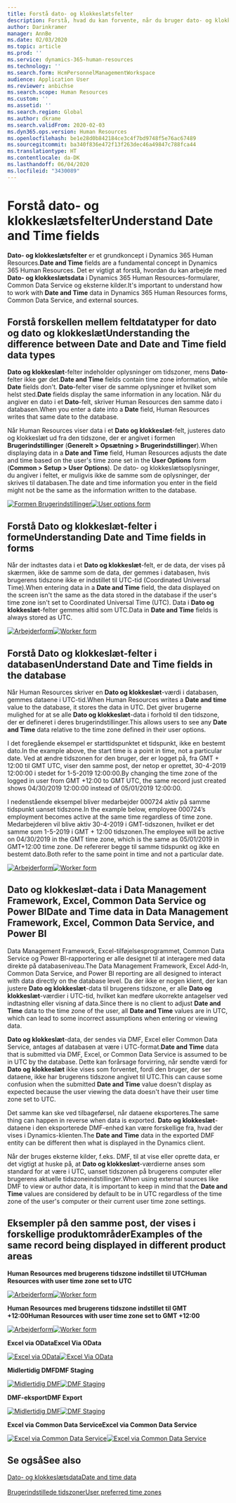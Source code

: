 ```yaml
---
title: Forstå dato- og klokkeslætsfelter
description: Forstå, hvad du kan forvente, når du bruger dato- og klokkeslætsfelter i Microsoft Dynamics 365 Human Resources. Bliv klar over, hvad du kan forvente, når der interageres med dato- og klokkeslætsdata i en form i Human Resources, en ekstern kilde eller Common Data Service.
author: Darinkramer
manager: AnnBe
ms.date: 02/03/2020
ms.topic: article
ms.prod: ''
ms.service: dynamics-365-human-resources
ms.technology: ''
ms.search.form: HcmPersonnelManagementWorkspace
audience: Application User
ms.reviewer: anbichse
ms.search.scope: Human Resources
ms.custom: ''
ms.assetid: ''
ms.search.region: Global
ms.author: dkrame
ms.search.validFrom: 2020-02-03
ms.dyn365.ops.version: Human Resources
ms.openlocfilehash: be1e28d0b842184ce3c4f7bd9748f5e76ac67489
ms.sourcegitcommit: ba340f836e472f13f263dec46a49847c788fca44
ms.translationtype: HT
ms.contentlocale: da-DK
ms.lasthandoff: 06/04/2020
ms.locfileid: "3430089"
---
```

# <a name="understand-date-and-time-fields"></a><span data-ttu-id="b2244-104">Forstå dato- og klokkeslætsfelter</span><span class="sxs-lookup"><span data-stu-id="b2244-104">Understand Date and Time fields</span></span>

<span data-ttu-id="b2244-105">**Dato- og klokkeslætsfelter** er et grundkoncept i Dynamics 365 Human Resources.</span><span class="sxs-lookup"><span data-stu-id="b2244-105">**Date and Time** fields are a fundamental concept in Dynamics 365 Human Resources.</span></span> <span data-ttu-id="b2244-106">Det er vigtigt at forstå, hvordan du kan arbejde med **Dato- og klokkeslætsdata** i Dynamics 365 Human Resources-formularer, Common Data Service og eksterne kilder.</span><span class="sxs-lookup"><span data-stu-id="b2244-106">It's important to understand how to work with **Date and Time** data in Dynamics 365 Human Resources forms, Common Data Service, and external sources.</span></span>

## <a name="understanding-the-difference-between-date-and-date-and-time-field-data-types"></a><span data-ttu-id="b2244-107">Forstå forskellen mellem feltdatatyper for dato og dato og klokkeslæt</span><span class="sxs-lookup"><span data-stu-id="b2244-107">Understanding the difference between Date and Date and Time field data types</span></span>

<span data-ttu-id="b2244-108">**Dato og klokkeslæt**-felter indeholder oplysninger om tidszoner, mens **Dato**-felter ikke gør det.</span><span class="sxs-lookup"><span data-stu-id="b2244-108">**Date and Time** fields contain time zone information, while **Date** fields don't.</span></span> <span data-ttu-id="b2244-109">**Dato**-felter viser de samme oplysninger et hvilket som helst sted.</span><span class="sxs-lookup"><span data-stu-id="b2244-109">**Date** fields display the same information in any location.</span></span> <span data-ttu-id="b2244-110">Når du angiver en dato i et **Dato**-felt, skriver Human Resources den samme dato i databasen.</span><span class="sxs-lookup"><span data-stu-id="b2244-110">When you enter a date into a **Date** field, Human Resources writes that same date to the database.</span></span>

<span data-ttu-id="b2244-111">Når Human Resources viser data i et **Dato og klokkeslæt**-felt, justeres dato og klokkeslæt ud fra den tidszone, der er angivet i formen **Brugerindstillinger** (**Generelt > Opsætning > Brugerindstillinger**).</span><span class="sxs-lookup"><span data-stu-id="b2244-111">When displaying data in a **Date and Time** field, Human Resources adjusts the date and time based on the user's time zone set in the **User Options** form (**Common > Setup > User Options**).</span></span> <span data-ttu-id="b2244-112">De dato- og klokkeslætsoplysninger, du angiver i feltet, er muligvis ikke de samme som de oplysninger, der skrives til databasen.</span><span class="sxs-lookup"><span data-stu-id="b2244-112">The date and time information you enter in the field might not be the same as the information written to the database.</span></span>

<span data-ttu-id="b2244-113">[![Formen Brugerindstillinger](./media/useroptionsform.png)](./media/useroptionsform.png)</span><span class="sxs-lookup"><span data-stu-id="b2244-113">[![User options form](./media/useroptionsform.png)](./media/useroptionsform.png)</span></span>

## <a name="understanding-date-and-time-fields-in-forms"></a><span data-ttu-id="b2244-114">Forstå Dato og klokkeslæt-felter i forme</span><span class="sxs-lookup"><span data-stu-id="b2244-114">Understanding Date and Time fields in forms</span></span> 

<span data-ttu-id="b2244-115">Når der indtastes data i et **Dato og klokkeslæt**-felt, er de data, der vises på skærmen, ikke de samme som de data, der gemmes i databasen, hvis brugerens tidszone ikke er indstillet til UTC-tid (Coordinated Universal Time).</span><span class="sxs-lookup"><span data-stu-id="b2244-115">When entering data in a **Date and Time** field, the data displayed on the screen isn't the same as the data stored in the database if the user's time zone isn't set to Coordinated Universal Time (UTC).</span></span> <span data-ttu-id="b2244-116">Data i **Dato og klokkeslæt**-felter gemmes altid som UTC.</span><span class="sxs-lookup"><span data-stu-id="b2244-116">Data in **Date and Time** fields is always stored as UTC.</span></span>

<span data-ttu-id="b2244-117">[![Arbejderform](./media/worker-form.png)](./media/worker-form.png)</span><span class="sxs-lookup"><span data-stu-id="b2244-117">[![Worker form](./media/worker-form.png)](./media/worker-form.png)</span></span>

## <a name="understand-date-and-time-fields-in-the-database"></a><span data-ttu-id="b2244-118">Forstå Dato og klokkeslæt-felter i databasen</span><span class="sxs-lookup"><span data-stu-id="b2244-118">Understand Date and Time fields in the database</span></span> 

<span data-ttu-id="b2244-119">Når Human Resources skriver en **Dato og klokkeslæt**-værdi i databasen, gemmes dataene i UTC-tid.</span><span class="sxs-lookup"><span data-stu-id="b2244-119">When Human Resources writes a **Date and time** value to the database, it stores the data in UTC.</span></span> <span data-ttu-id="b2244-120">Det giver brugerne mulighed for at se alle **Dato og klokkeslæt**-data i forhold til den tidszone, der er defineret i deres brugerindstillinger.</span><span class="sxs-lookup"><span data-stu-id="b2244-120">This allows users to see any **Date and Time** data relative to the time zone defined in their user options.</span></span>
 
<span data-ttu-id="b2244-121">I det foregående eksempel er starttidspunktet et tidspunkt, ikke en bestemt dato.</span><span class="sxs-lookup"><span data-stu-id="b2244-121">In the example above, the start time is a point in time, not a particular date.</span></span> <span data-ttu-id="b2244-122">Ved at ændre tidszonen for den bruger, der er logget på, fra GMT + 12:00 til GMT UTC, viser den samme post, der netop er oprettet, 30-4-2019 12:00:00 i stedet for 1-5-2019 12:00:00.</span><span class="sxs-lookup"><span data-stu-id="b2244-122">By changing the time zone of the logged in user from GMT +12:00 to GMT UTC, the same record just created shows 04/30/2019 12:00:00 instead of 05/01/2019 12:00:00.</span></span>
  
<span data-ttu-id="b2244-123">I nedenstående eksempel bliver medarbejder 000724 aktiv på samme tidspunkt uanset tidszone.</span><span class="sxs-lookup"><span data-stu-id="b2244-123">In the example below, employee 000724’s employment becomes active at the same time regardless of time zone.</span></span> <span data-ttu-id="b2244-124">Medarbejderen vil blive aktiv 30-4-2019 i GMT-tidszonen, hvilket er det samme som 1-5-2019 i GMT + 12:00 tidszonen.</span><span class="sxs-lookup"><span data-stu-id="b2244-124">The employee will be active on 04/30/2019 in the GMT time zone, which is the same as 05/01/2019 in GMT+12:00 time zone.</span></span> <span data-ttu-id="b2244-125">De refererer begge til samme tidspunkt og ikke en bestemt dato.</span><span class="sxs-lookup"><span data-stu-id="b2244-125">Both refer to the same point in time and not a particular date.</span></span> 

<span data-ttu-id="b2244-126">[![Arbejderform](./media/worker-form2.png)](./media/worker-form2.png)</span><span class="sxs-lookup"><span data-stu-id="b2244-126">[![Worker form](./media/worker-form2.png)](./media/worker-form2.png)</span></span>

## <a name="date-and-time-data-in-data-management-framework-excel-common-data-service-and-power-bi"></a><span data-ttu-id="b2244-127">Dato og klokkeslæt-data i Data Management Framework, Excel, Common Data Service og Power BI</span><span class="sxs-lookup"><span data-stu-id="b2244-127">Date and Time data in Data Management Framework, Excel, Common Data Service, and Power BI</span></span> 

<span data-ttu-id="b2244-128">Data Management Framework, Excel-tilføjelsesprogrammet, Common Data Service og Power BI-rapportering er alle designet til at interagere med data direkte på databaseniveau.</span><span class="sxs-lookup"><span data-stu-id="b2244-128">The Data Management Framework, Excel Add-In, Common Data Service, and Power BI reporting are all designed to interact with data directly on the database level.</span></span> <span data-ttu-id="b2244-129">Da der ikke er nogen klient, der kan justere **Dato og klokkeslæt**-data til brugerens tidszone, er alle **Dato og klokkeslæt**-værdier i UTC-tid, hvilket kan medføre ukorrekte antagelser ved indtastning eller visning af data.</span><span class="sxs-lookup"><span data-stu-id="b2244-129">Since there is no client to adjust **Date and Time** data to the time zone of the user, all **Date and Time** values are in UTC, which can lead to some incorrect assumptions when entering or viewing data.</span></span>  
 
<span data-ttu-id="b2244-130">**Dato og klokkeslæt**-data, der sendes via DMF, Excel eller Common Data Service, antages af databasen at være i UTC-format.</span><span class="sxs-lookup"><span data-stu-id="b2244-130">**Date and Time** data that is submitted via DMF, Excel, or Common Data Service is assumed to be in UTC by the database.</span></span> <span data-ttu-id="b2244-131">Dette kan forårsage forvirring, når sendte værdi for **Dato og klokkeslæt** ikke vises som forventet, fordi den bruger, der ser dataene, ikke har brugerens tidszone angivet til UTC.</span><span class="sxs-lookup"><span data-stu-id="b2244-131">This can cause some confusion when the submitted **Date and Time** value doesn't display as expected because the user viewing the data doesn't have their user time zone  set to UTC.</span></span> 
 
<span data-ttu-id="b2244-132">Det samme kan ske ved tilbageførsel, når dataene eksporteres.</span><span class="sxs-lookup"><span data-stu-id="b2244-132">The same thing can happen in reverse when data is exported.</span></span> <span data-ttu-id="b2244-133">**Dato og klokkeslæt**-dataene i den eksporterede DMF-enhed kan være forskellige fra, hvad der vises i Dynamics-klienten.</span><span class="sxs-lookup"><span data-stu-id="b2244-133">The **Date and Time** data in the exported DMF entity can be different then what is displayed in the Dynamics client.</span></span> 
 
<span data-ttu-id="b2244-134">Når der bruges eksterne kilder, f.eks. DMF, til at vise eller oprette data, er det vigtigt at huske på, at **Dato og klokkeslæt**-værdierne anses som standard for at være i UTC, uanset tidszonen på brugerens computer eller brugerens aktuelle tidszoneindstillinger.</span><span class="sxs-lookup"><span data-stu-id="b2244-134">When using external sources like DMF to view or author data, it is important to keep in mind that the **Date and Time** values are considered by default to be in UTC regardless of the time zone of the user's computer or their current user time zone settings.</span></span> 

## <a name="examples-of-the-same-record-being-displayed-in-different-product-areas"></a><span data-ttu-id="b2244-135">Eksempler på den samme post, der vises i forskellige produktområder</span><span class="sxs-lookup"><span data-stu-id="b2244-135">Examples of the same record being displayed in different product areas</span></span> 

<span data-ttu-id="b2244-136">**Human Resources med brugerens tidszone indstillet til UTC**</span><span class="sxs-lookup"><span data-stu-id="b2244-136">**Human Resources with user time zone set to UTC**</span></span>

<span data-ttu-id="b2244-137">[![Arbejderform](./media/worker-form3.png)](./media/worker-form3.png)</span><span class="sxs-lookup"><span data-stu-id="b2244-137">[![Worker form](./media/worker-form3.png)](./media/worker-form3.png)</span></span>

<span data-ttu-id="b2244-138">**Human Resources med brugerens tidszone indstillet til GMT +12:00**</span><span class="sxs-lookup"><span data-stu-id="b2244-138">**Human Resources with user time zone set to GMT +12:00**</span></span> 

<span data-ttu-id="b2244-139">[![Arbejderform](./media/worker-form4.png)](./media/worker-form4.png)</span><span class="sxs-lookup"><span data-stu-id="b2244-139">[![Worker form](./media/worker-form4.png)](./media/worker-form4.png)</span></span>

<span data-ttu-id="b2244-140">**Excel via OData**</span><span class="sxs-lookup"><span data-stu-id="b2244-140">**Excel Via OData**</span></span>

<span data-ttu-id="b2244-141">[![Excel via OData](./media/Excelviaodata.png)](./media/Excelviaodata.png)</span><span class="sxs-lookup"><span data-stu-id="b2244-141">[![Excel Via OData](./media/Excelviaodata.png)](./media/Excelviaodata.png)</span></span>

<span data-ttu-id="b2244-142">**Midlertidig DMF**</span><span class="sxs-lookup"><span data-stu-id="b2244-142">**DMF Staging**</span></span>

<span data-ttu-id="b2244-143">[![Midlertidig DMF](./media/DMFStaging.png)](./media/DMFStaging.png)</span><span class="sxs-lookup"><span data-stu-id="b2244-143">[![DMF Staging](./media/DMFStaging.png)](./media/DMFStaging.png)</span></span>

<span data-ttu-id="b2244-144">**DMF-eksport**</span><span class="sxs-lookup"><span data-stu-id="b2244-144">**DMF Export**</span></span>

<span data-ttu-id="b2244-145">[![Midlertidig DMF](./media/DMFexport.png)](./media/DMFexport.png)</span><span class="sxs-lookup"><span data-stu-id="b2244-145">[![DMF Staging](./media/DMFexport.png)](./media/DMFexport.png)</span></span>

<span data-ttu-id="b2244-146">**Excel via Common Data Service**</span><span class="sxs-lookup"><span data-stu-id="b2244-146">**Excel via Common Data Service**</span></span>

<span data-ttu-id="b2244-147">[![Excel via Common Data Service](./media/ExcelCDS.png)](./media/ExcelCDS.png)</span><span class="sxs-lookup"><span data-stu-id="b2244-147">[![Excel via Common Data Service](./media/ExcelCDS.png)](./media/ExcelCDS.png)</span></span>

## <a name="see-also"></a><span data-ttu-id="b2244-148">Se også</span><span class="sxs-lookup"><span data-stu-id="b2244-148">See also</span></span>

[<span data-ttu-id="b2244-149">Dato- og klokkeslætsdata</span><span class="sxs-lookup"><span data-stu-id="b2244-149">Date and time data</span></span>](https://docs.microsoft.com/dynamics365/unified-operations/fin-and-ops/organization-administration/date-time-zones)<br></br>
[<span data-ttu-id="b2244-150">Brugerindstillede tidszoner</span><span class="sxs-lookup"><span data-stu-id="b2244-150">User preferred time zones</span></span>](https://docs.microsoft.com/dynamics365/unified-operations/fin-and-ops/organization-administration/tasks/set-users-preferred-time-zone) 
